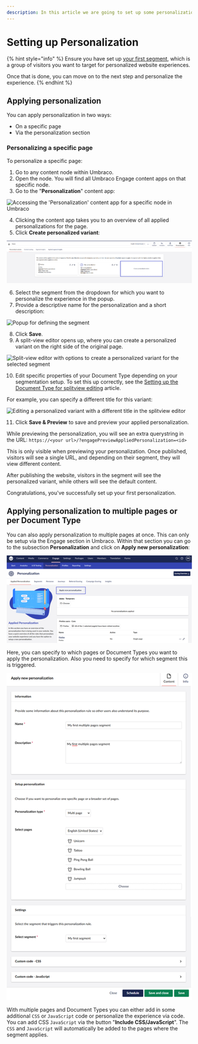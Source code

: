 ```yaml
---
description: In this article we are going to set up some personalization for our segments.
---
```


# Setting up Personalization

{% hint style="info" %}
Ensure you have set up [your first segment](creating-a-segment.md), which is a group of visitors you want to target for personalized website experiences.

Once that is done, you can move on to the next step and personalize the experience.
{% endhint %}

## Applying personalization

You can apply personalization in two ways:

* On a specific page
* Via the personalization section

### Personalizing a specific page

To personalize a specific page:

1. Go to any content node within Umbraco.
2. Open the node. You will find all Umbraco Engage content apps on that specific node.
3. Go to the "**Personalization**" content app:

![Accessing the 'Personalization' content app for a specific node in Umbraco](../../.gitbook/assets/personalization-content-app-v16.png)

4. Clicking the content app takes you to an overview of all applied personalizations for the page.
5. Click **Create personalized variant**:

![Overview of applied personalizations with the option to add a personalized variant](../../.gitbook/assets/engage-personalization-add-personalized-variant-v16.png)

6. Select the segment from the dropdown for which you want to personalize the experience in the popup.
7. Provide a descriptive name for the personalization and a short description:

![Popup for defining the segment](../../.gitbook/assets/engage-personalization-add-new-variant.png)

8. Click **Save**.
9. A split-view editor opens up, where you can create a personalized variant on the right side of the original page.

![Split-view editor with options to create a personalized variant for the selected segment](../../.gitbook/assets/engage-personalization-splitview-text.png)

10. Edit specific properties of your Document Type depending on your segmentation setup. To set this up correctly, see the [Setting up the Document Type for splitview editing](../ab-testing/types-of-ab-tests/single-page-ab-test.md) article.

For example, you can specify a different title for this variant:

![Editing a personalized variant with a different title in the splitview editor](../../.gitbook/assets/engage-my-first-personalization.png)

11. Click **Save & Preview** to save and preview your applied personalization.

While previewing the personalization, you will see an extra querystring in the URL: `https://<your url>/?engagePreviewAppliedPersonalization=<id>`

This is only visible when previewing your personalization. Once published, visitors will see a single URL, and depending on their segment, they will view different content.

After publishing the website, visitors in the segment will see the personalized variant, while others will see the default content.

Congratulations, you've successfully set up your first personalization.

## Applying personalization to multiple pages or per Document Type

You can also apply personalization to multiple pages at once. This can only be setup via the Engage section in Umbraco. Within that section you can go to the subsection **Personalization** and click on **Apply new personalization**:

![Accessing the Personalization section in Engage](../../.gitbook/assets/engage-personalization-new-personalization-v16.png)

Here, you can specify to which pages or Document Types you want to apply the personalization. Also you need to specify for which segment this is triggered.

![Setting up Personalization](../../.gitbook/assets/engage-apply-personalization-to-multiple-pages-v16.png)

With multiple pages and Document Types you can either add in some additional `CSS` or `JavaScript` code or personalize the experience via code. You can add CSS `JavaScript` via the button "**Include CSS/JavaScript**". The `CSS` and `JavaScript` will automatically be added to the pages where the segment applies.
